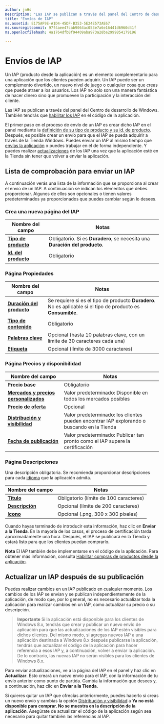 ```yaml
---
author: jnHs
Description: "Las IAP se publican a través del panel del Centro de desarrollo de Windows."
title: "Envíos de IAP"
ms.assetid: E175AF9E-A1D4-45DF-B353-5E24E573AE67
ms.sourcegitcommit: 97f4aee47cab9064ac053e7a6e16441d6960d41f
ms.openlocfilehash: 4a1764dfb8f94409aba973a28ba2999854179196

---
```


# Envíos de IAP


Un IAP (producto desde la aplicación) es un elemento complementario para una aplicación que los clientes pueden adquirir. Un IAP puede ser un complemento divertido, un nuevo nivel de juego o cualquier cosa que creas que puede atraer a los usuarios. Los IAP no solo son una manera fantástica de hacer dinero sino que promueven la participación y la interacción del cliente.

Las IAP se publican a través del panel del Centro de desarrollo de Windows. También tendrás que [habilitar los IAP](../monetize/enable-in-app-product-purchases.md) en el código de la aplicación.

El primer paso en el proceso de envío de un IAP es crear dicho IAP en el panel mediante la [definición de su tipo de producto y su id. de producto](set-your-iap-product-id.md). Después, es posible crear un envío para que el IAP se pueda adquirir a través de la Tienda Windows. Puedes enviar un IAP al mismo tiempo que [envías la aplicación](app-submissions.md) o puedes trabajar en él de forma independiente. Y puedes realizar [actualizaciones](#updating-an-iap-after-submission) de los IAP una vez que la aplicación esté en la Tienda sin tener que volver a enviar la aplicación.

## Lista de comprobación para enviar un IAP

A continuación verás una lista de la información que se proporciona al crear el envío de un IAP. A continuación se indican los elementos que debes proporcionar. Algunos de ellos son opcionales o tienen valores predeterminados ya proporcionados que puedes cambiar según lo desees.

### Crea una nueva página del IAP
| Nombre del campo                    | Notas                            | 
|-------------------------------|----------------------------------|
| [**Tipo de producto**](set-your-iap-product-id.md#product-type)      | Obligatorio. Si es **Duradero**, se necesita una **Duración del producto**. |  
| [**Id. del producto**](set-your-iap-product-id.md#product-id)          | Obligatorio |        

### Página Propiedades
| Nombre del campo                    | Notas                              |   
|-------------------------------|------------------------------------|
| [**Duración del producto**](enter-iap-properties.md#product-lifetime)  | Se requiere si es el tipo de producto **Duradero**. No es aplicable si el tipo de producto es **Consumible**. | 
| [**Tipo de contenido**](enter-iap-properties.md#content-type)          | Obligatorio       |               
| [**Palabras clave**](enter-iap-properties.md#keywords)                  | Opcional (hasta 10 palabras clave, con un límite de 30 caracteres cada una) | 
| [**Etiqueta**](enter-iap-properties.md#tag)                               | Opcional (límite de 3000 caracteres)             | 

### Página Precios y disponibilidad 
| Nombre del campo                    | Notas                                       | 
|-------------------------------|---------------------------------------------|
| [**Precio base**](set-iap-pricing-and-availability.md#base-price)                | Obligatorio                                    | 
| [**Mercados y precios personalizados**](set-iap-pricing-and-availability.md#markets-and-custom-prices)  | Valor predeterminado: Disponible en todos los mercados posibles | 
| [**Precio de oferta**](put-apps-and-iaps-on-sale.md)               | Opcional                             |
| [**Distribución y visibilidad**](set-iap-pricing-and-availability.md#distribution-and-visibility)   | Valor predeterminado: los clientes pueden encontrar IAP explorando o buscando en la Tienda | 
| [**Fecha de publicación**](set-iap-pricing-and-availability.md#publish-date)                | Valor predeterminado: Publicar tan pronto como el IAP supere la certificación |

### Página Descripciones
Una descripción obligatoria. Se recomienda proporcionar descripciones para cada [idioma](create-iap-descriptions.md#languages) que la aplicación admita.

| Nombre del campo                    | Notas                                       | 
|-------------------------------|---------------------------------------------|
| [**Título**](create-iap-descriptions.md#title)                    | Obligatorio (límite de 100 caracteres)              |
| [**Descripción**](create-iap-descriptions.md#description)       | Opcional (límite de 200 caracteres)              |
| [**Icono**](create-iap-descriptions.md#icon)                    | Opcional (.png, 300 x 300 píxeles)             | 

Cuando hayas terminado de introducir esta información, haz clic en **Enviar a la Tienda**. En la mayoría de los casos, el proceso de certificación tarda aproximadamente una hora. Después, el IAP se publicará en la Tienda y estará listo para que los clientes puedan comprarlo.

**Nota** El IAP también debe implementarse en el código de la aplicación. Para obtener más información, consulta [Habilitar compras de productos desde la aplicación](../monetize/enable-in-app-product-purchases.md).


## Actualizar un IAP después de su publicación

Puedes realizar cambios en un IAP publicado en cualquier momento. Los cambios de los IAP se envían y se publican independientemente de la aplicación, de modo que, por lo general, no es necesario actualizar toda la aplicación para realizar cambios en un IAP, como actualizar su precio o su descripción.

> **Importante**  Si la aplicación está disponible para los clientes de Windows 8.x, tendrás que crear y publicar un nuevo envío de aplicación para que las actualizaciones de los IAP estén visibles para dichos clientes. Del mismo modo, si agregas nuevos IAP a una aplicación destinada a Windows 8.x después publicarse la aplicación, tendrás que actualizar el código de la aplicación para hacer referencia a esos IAP y, a continuación, volver a enviar la aplicación. De lo contrario, las nuevas IAP no serán visibles para los clientes de Windows 8.x.

Para enviar actualizaciones, ve a la página del IAP en el panel y haz clic en **Actualizar**. Esto creará un nuevo envío para el IAP, con la información de tu envío anterior como punto de partida. Cambia la información que desees y, a continuación, haz clic en **Enviar a la Tienda**.

Si quieres quitar un IAP que ofrecías anteriormente, puedes hacerlo si creas un nuevo envío y cambias la opción [Distribución y visibilidad](set-iap-pricing-and-availability.md) a **Ya no está disponible para comprar. No se muestra en la descripción de la aplicación**. Asegúrate de actualizar el código de la aplicación según sea necesario para quitar también las referencias al IAP.




<!--HONumber=Jun16_HO5-->


